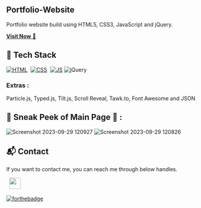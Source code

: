 ## Portfolio-Website
Portfolio website build using HTML5, CSS3, JavaScript and jQuery.

<a href="https://portfolio-mohit-one.vercel.app/" target="_blank">**Visit Now** 🚀</a>


## 📌 Tech Stack
[![HTML](https://img.shields.io/badge/html5%20-%23E34F26.svg?&style=for-the-badge&logo=html5&logoColor=white)](https://github.com/MahiTzy/Portfolio_Mohit/search?l=html)&nbsp;
[![CSS](https://img.shields.io/badge/css3%20-%231572B6.svg?&style=for-the-badge&logo=css3&logoColor=white)](https://github.com/MahiTzy/Portfolio_Mohit/search?l=css)&nbsp;
[![JS](https://img.shields.io/badge/javascript%20-%23323330.svg?&style=for-the-badge&logo=javascript&logoColor=%23F7DF1E)](https://github.com/MahiTzy/Portfolio_Mohit/search?l=javascript)
<img alt="jQuery" src="https://img.shields.io/badge/jquery-%230769AD.svg?style=for-the-badge&logo=jquery&logoColor=white"/>

### Extras : 
Particle.js, Typed.js, Tilt.js, Scroll Reveal, Tawk.to, Font Awesome and JSON

## 📌 Sneak Peek of Main Page 🙈 :
![Screenshot 2023-09-29 120927](https://github.com/MahiTzy/Portfolio_Mohit/assets/116704676/0cc2efde-a0cd-4704-8b36-874c39f7bc9b)
![Screenshot 2023-09-29 120826](https://github.com/MahiTzy/Portfolio_Mohit/assets/116704676/4fb7edd1-baaf-4c52-bcf0-fb34d380e252)


<h2>📬 Contact</h2>


If you want to contact me, you can reach me through below handles.

&nbsp;&nbsp;<a href="https://www.linkedin.com/in/mohit-singh-250911234/"><img src="https://www.felberpr.com/wp-content/uploads/linkedin-logo.png" width="30"></img></a>


[![forthebadge](https://forthebadge.com/images/badges/built-with-love.svg)](https://forthebadge.com)
